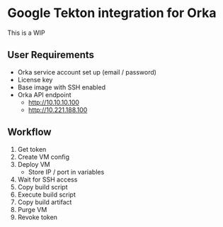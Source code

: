 # Google Tekton integration for Orka

This is a WIP

## User Requirements

- Orka service account set up (email / password)
- License key
- Base image with SSH enabled
- Orka API endpoint
  - http://10.10.10.100
  - http://10.221.188.100

## Workflow

1. Get token
1. Create VM config
1. Deploy VM
    - Store IP / port in variables
1. Wait for SSH access
1. Copy build script
1. Execute build script
1. Copy build artifact
1. Purge VM
1. Revoke token
